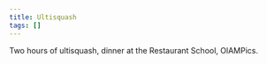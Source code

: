 ```yaml
---
title: Ultisquash
tags: []
---
```


Two hours of ultisquash, dinner at the Restaurant School, OlAMPics.
